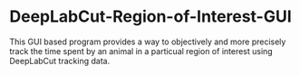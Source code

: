 # DeepLabCut-Region-of-Interest-GUI

This GUI based program provides a way to objectively and more precisely track the time spent by an animal in a particual region of interest using DeepLabCut tracking data.


